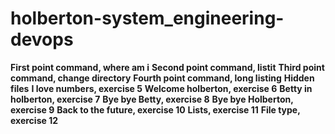 # holberton-system_engineering-devops
**First point command, where am i**
**Second point command, listit**
**Third point command, change directory**
**Fourth point command, long listing**
**Hidden files**
**I love numbers, exercise 5**
**Welcome holberton, exercise 6**
**Betty in holberton, exercise 7**
**Bye bye Betty, exercise 8**
**Bye bye Holberton, exercise 9**
**Back to the future, exercise 10**
**Lists, exercise 11**
**File type, exercise 12**